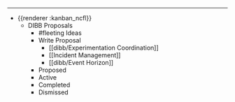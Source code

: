 - ---
- {{renderer :kanban_ncfl}}
	- DIBB Proposals
		- #fleeting Ideas
		- Write Proposal
			- [[dibb/Experimentation Coordination]]
			- [[Incident Management]]
			- [[dibb/Event Horizon]]
		- Proposed
		- Active
		- Completed
		- Dismissed